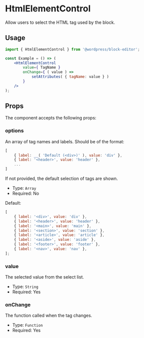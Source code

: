 # HtmlElementControl

Allow users to select the HTML tag used by the block.

## Usage

```jsx
import { HtmlElementControl } from '@wordpress/block-editor';

const Example = () => (
	<HtmlElementControl
		value={ TagName }
		onChange={ ( value ) =>
			setAttributes( { tagName: value } )
		}
	/>
);
```

## Props

The component accepts the following props:

### options

An array of tag names and labels. Should be of the format:

```js
[
	{ label: __( 'Default (<div>)' ), value: 'div' },
	{ label: '<header>', value: 'header' },
	...
]
```

If not provided, the default selection of tags are shown.

-   Type: `Array`
-   Required: No

Default:

```js
[
	{ label: '<div>', value: 'div' },
	{ label: '<header>', value: 'header' },
	{ label: '<main>', value: 'main' },
	{ label: '<section>', value: 'section' },
	{ label: '<article>', value: 'article' },
	{ label: '<aside>', value: 'aside' },
	{ label: '<footer>', value: 'footer' },
	{ label: '<nav>', value: 'nav' },
];
```

### value

The selected value from the select list.

-   Type: `String`
-   Required: Yes

### onChange

The function called when the tag changes.

-   Type: `Function`
-   Required: Yes

